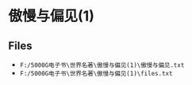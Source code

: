# 傲慢与偏见(1)

## Files

- `F:/5000G电子书\世界名著\傲慢与偏见(1)\傲慢与偏见.txt`
- `F:/5000G电子书\世界名著\傲慢与偏见(1)\files.txt`
